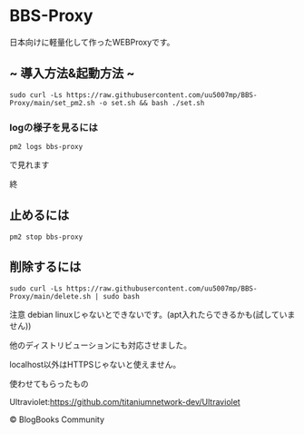 # BBS-Proxy
日本向けに軽量化して作ったWEBProxyです。

## ~ 導入方法&起動方法 ~

```
sudo curl -Ls https://raw.githubusercontent.com/uu5007mp/BBS-Proxy/main/set_pm2.sh -o set.sh && bash ./set.sh
```

### logの様子を見るには

```
pm2 logs bbs-proxy
```

で見れます

終

## 止めるには

```
pm2 stop bbs-proxy
```

## 削除するには

```
sudo curl -Ls https://raw.githubusercontent.com/uu5007mp/BBS-Proxy/main/delete.sh | sudo bash
```

注意
debian linuxじゃないとできないです。(apt入れたらできるかも(試していません))

他のディストリビューションにも対応させました。

localhost以外はHTTPSじゃないと使えません。

使わせてもらったもの

Ultraviolet:https://github.com/titaniumnetwork-dev/Ultraviolet

© BlogBooks Community
